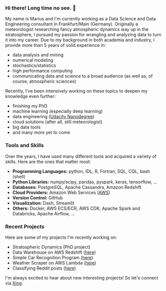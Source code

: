 ### Hi there! Long time no see. 👋
My name is Marius and I'm currently working as a Data Science and Data Engineering consultant in Frankfurt/Main (Germany). Originally a meteorologist researching fancy atmospheric dynamics way up in the stratosphere, I pursued my passion for wrangling and analyzing data to turn it into my career. Due to my background in both academia and industry, I provide more than 5 years of solid experience in:
  - data analysis and mining
  - numerical modeling
  - stochastics/statistics
  - high performance computing
  - communicating data and science to a broad audience (as well as, of course, atmospheric sciences)

Recently, I've been intensively working on these topics to deepen my knowledge even further:
  - finishing my PhD
  - machine learning (especially deep learning)
  - data engineering ([Udacity Nanodegree](https://www.udacity.com/course/data-engineer-nanodegree--nd027))
  - cloud solutions (after all, still meteorologist)
  - big data tools
  - and many more yet to come
  
### Tools and Skills
Over the years, I have used many different tools and acquired a variety of skills. Here are the ones that matter most:
- **Programming Languages:** python, IDL, R, Fortran, SQL, CQL, bash (shell)
- **Python Libraries:** numpy/scipy, pandas, pyspark, keras, tensorflow, ...
- **Databases:** PostgreSQL, Apache Cassandra, Amazon Redshift
- **Cloud Providers:** Amazon Web Services ([AWS](https://aws.amazon.com/))
- **Version Control:** GitHub
- **Visualization:** Dash, Streamlit
- **Others:** Docker, AWS ECS/ECR, AWS CDK, Apache Spark and Databricks, Apache Airflow, ...
 
### Recent Projects
Here are some of my projects I'm recently working on:
  - Stratospheric Dynamics (PhD project)
  - Data Warehouse on AWS Redshift ([here](https://github.com/mhauck-FFM/Udacity_Data_Engineering_Projects/tree/master/Project_7))
  - Simple Car Recognition Program ([here](https://github.com/mhauck-FFM/Car_Recognition))
  - Weather Scraper on AWS Lambda ([here](https://github.com/mhauck-FFM/Lambda_Weather_Scraper))
  - Classifying Reddit posts ([here](https://github.com/mhauck-FFM/Reddit_Post_Classifier))
  
I'm always excited to hear about new interesting projects! So let's connect via [Xing](https://www.xing.com/profile/Marius_Hauck/cv).

<!--
**mhauck-FFM/mhauck-FFM** is a ✨ _special_ ✨ repository because its `README.md` (this file) appears on your GitHub profile.

Here are some ideas to get you started:

- 🔭 I’m currently working on ...
- 🌱 I’m currently learning ...
- 👯 I’m looking to collaborate on ...
- 🤔 I’m looking for help with ...
- 💬 Ask me about ...
- 📫 How to reach me: ...
- 😄 Pronouns: ...
- ⚡ Fun fact: ...
-->
